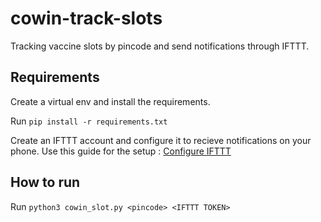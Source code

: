 # cowin-track-slots
Tracking vaccine slots by pincode and send notifications through IFTTT.

## Requirements
Create a virtual env and install the requirements.

Run `pip install -r requirements.txt`

Create an IFTTT account and configure it to recieve notifications on your phone. Use this guide for the setup : [Configure IFTTT](https://betterprogramming.pub/how-to-send-push-notifications-to-your-phone-from-any-script-6b70e34748f6)

## How to run
Run `python3 cowin_slot.py <pincode> <IFTTT TOKEN>`

